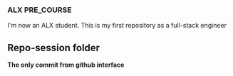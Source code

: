 ### ALX PRE_COURSE
I'm now an ALX student. This is my first repository as a full-stack engineer

## Repo-session folder

**The only commit from github interface**
